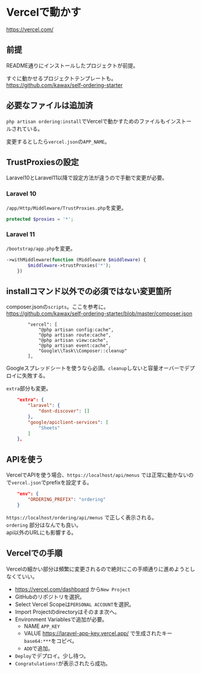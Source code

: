 # Vercelで動かす

https://vercel.com/

## 前提
README通りにインストールしたプロジェクトが前提。

すぐに動かせるプロジェクトテンプレートも。  
https://github.com/kawax/self-ordering-starter

## 必要なファイルは追加済
`php artisan ordering:install`でVercelで動かすためのファイルもインストールされている。

変更するとしたら`vercel.json`の`APP_NAME`。

## TrustProxiesの設定
Laravel10とLaravel11以降で設定方法が違うので手動で変更が必要。

### Laravel 10
`/app/Http/Middleware/TrustProxies.php`を変更。
```php
protected $proxies = '*';
```

### Laravel 11
`/bootstrap/app.php`を変更。
```php
->withMiddleware(function (Middleware $middleware) {
        $middleware->trustProxies('*');
    })
```

## installコマンド以外での必須ではない変更箇所
composer.jsonの`scripts`。ここを参考に。  
https://github.com/kawax/self-ordering-starter/blob/master/composer.json

```
        "vercel": [
            "@php artisan config:cache",
            "@php artisan route:cache",
            "@php artisan view:cache",
            "@php artisan event:cache",
            "Google\\Task\\Composer::cleanup"
        ],
```

Googleスプレッドシートを使うなら必須。`cleanup`しないと容量オーバーでデプロイに失敗する。

`extra`部分も変更。
```json
    "extra": {
        "laravel": {
            "dont-discover": []
        },
        "google/apiclient-services": [
            "Sheets"
        ]
    },
```

## APIを使う
VercelでAPIを使う場合、`https://localhost/api/menus` では正常に動かないので`vercel.json`でprefixを設定する。

```json
    "env": {
        "ORDERING_PREFIX": "ordering"
    }
```

`https://localhost/ordering/api/menus` で正しく表示される。  
`ordering` 部分はなんでも良い。  
api以外のURLにも影響する。

## Vercelでの手順
Vercelの細かい部分は頻繁に変更されるので絶対にこの手順通りに進めようとしなくていい。

- https://vercel.com/dashboard から`New Project`
- GitHubのリポジトリを選択。
- Select Vercel Scopeは`PERSONAL ACCOUNT`を選択。
- Import Projectのdirectoryはそのまま次へ。
- Environment Variablesで追加が必要。
  - NAME `APP_KEY` 
  - VALUE https://laravel-app-key.vercel.app/ で生成されたキー`base64:***`をコピペ。
  - `ADD`で追加。
- `Deploy`でデプロイ。少し待つ。
- `Congratulations!`が表示されたら成功。
